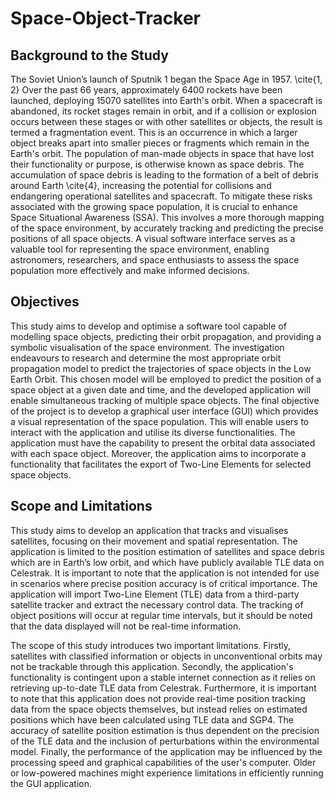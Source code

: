 # Space-Object-Tracker

## Background to the Study
The Soviet Union’s launch of Sputnik 1 began the Space Age in 1957. \cite{1, 2} Over the past 66 years, approximately 6400 rockets have been launched, deploying 15070 satellites into Earth's orbit. When a spacecraft is abandoned, its rocket stages remain in orbit, and if a collision or explosion occurs between these stages or with other satellites or objects, the result is termed a fragmentation event. This is an occurrence in which a larger object breaks apart into smaller pieces or fragments which remain in the Earth's orbit. The population of man-made objects in space that have lost their functionality or purpose, is otherwise known as space debris. The accumulation of space debris is leading to the formation of a belt of debris around Earth \cite{4}, increasing the potential for collisions and endangering operational satellites and spacecraft. To mitigate these risks associated with the growing space population, it is crucial to enhance Space Situational Awareness (SSA). This involves a more thorough mapping of the space environment, by accurately tracking and predicting the precise positions of all space objects. A visual software interface serves as a valuable tool for representing the space environment, enabling astronomers, researchers, and space enthusiasts to assess the space population more effectively and make informed decisions.

## Objectives
This study aims to develop and optimise a software tool capable of modelling space objects, predicting their orbit propagation, and providing a symbolic visualisation of the space environment. The investigation endeavours to research and determine the most appropriate orbit propagation model to predict the trajectories of space objects in the Low Earth Orbit.   This chosen model will be employed to predict the position of a space object at a given date and time, and the developed application will enable simultaneous tracking of multiple space objects. The final objective of the project is to develop a graphical user interface (GUI) which provides a visual representation of the space population. This will enable users to interact with the application and utilise its diverse functionalities. The application must have the capability to present the orbital data associated with each space object. Moreover, the application aims to incorporate a functionality that facilitates the export of Two-Line Elements for selected space objects.

## Scope and Limitations
This study aims to develop an application that tracks and visualises satellites, focusing on their movement and spatial representation. The application is limited to the position estimation of satellites and space debris which are in Earth’s low orbit, and which have publicly available TLE data on Celestrak. It is important to note that the application is not intended for use in scenarios where precise position accuracy is of critical importance. The application will import Two-Line Element (TLE) data from a third-party satellite tracker and extract the necessary control data. The tracking of object positions will occur at regular time intervals, but it should be noted that the data displayed will not be real-time information.

The scope of this study introduces two important limitations. Firstly, satellites with classified information or objects in unconventional orbits may not be trackable through this application. Secondly, the application's functionality is contingent upon a stable internet connection as it relies on retrieving up-to-date TLE data from Celestrak. Furthermore, it is important to note that this application does not provide real-time position tracking data from the space objects themselves, but instead relies on estimated positions which have been calculated using TLE data and SGP4. The accuracy of satellite position estimation is thus dependent on the precision of the TLE data and the inclusion of perturbations within the environmental model. Finally, the performance of the application may be influenced by the processing speed and graphical capabilities of the user's computer. Older or low-powered machines might experience limitations in efficiently running the GUI application.
